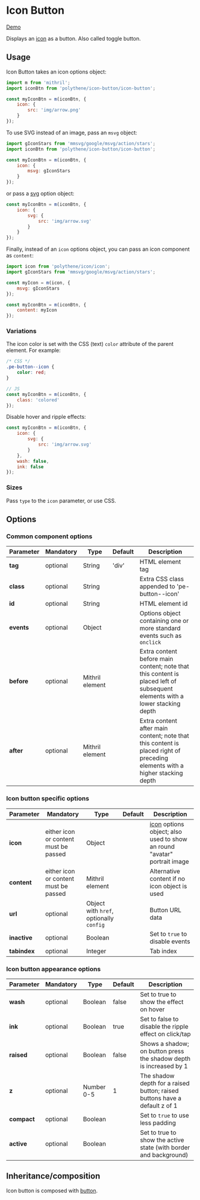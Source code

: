 # Icon Button

<a class="btn-demo" href="http://arthurclemens.github.io/Polythene-examples/index.html#/icon-button">Demo</a>

Displays an [icon](#icon) as a button. Also called toggle button.


## Usage

Icon Button takes an icon options object:

~~~javascript
import m from 'mithril';
import iconBtn from 'polythene/icon-button/icon-button';

const myIconBtn = m(iconBtn, {
	icon: {
		src: 'img/arrow.png'
	}
});
~~~

To use SVG instead of an image, pass an `msvg` object:

~~~javascript
import gIconStars from 'mmsvg/google/msvg/action/stars';
import iconBtn from 'polythene/icon-button/icon-button';

const myIconBtn = m(iconBtn, {
	icon: {
		msvg: gIconStars
	}
});
~~~

or pass a [svg](#svg) option object:

~~~javascript
const myIconBtn = m(iconBtn, {
	icon: {
		svg: {
		    src: 'img/arrow.svg'
		}
	}
});
~~~

Finally, instead of an `icon` options object, you can pass an icon component as `content`:

~~~javascript
import icon from 'polythene/icon/icon';
import gIconStars from 'mmsvg/google/msvg/action/stars';

const myIcon = m(icon, {
    msvg: gIconStars
});

const myIconBtn = m(iconBtn, {
	content: myIcon
});
~~~

### Variations

The icon color is set with the CSS (text) `color` attribute of the parent element. For example:

~~~css
/* CSS */
.pe-button--icon {
	color: red;
}
~~~

~~~javascript
// JS
const myIconBtn = m(iconBtn, {
	class: 'colored'
});
~~~

Disable hover and ripple effects:

~~~javascript
const myIconBtn = m(iconBtn, {
	icon: {
		svg: {
		    src: 'img/arrow.svg'
		}
	},
	wash: false,
	ink: false
});
~~~

### Sizes

Pass `type` to the `icon` parameter, or use CSS.


## Options

### Common component options

| **Parameter** |  **Mandatory** | **Type** | **Default** | **Description** |
| ------------- | -------------- | -------- | ----------- | --------------- |
| **tag** | optional | String | 'div' | HTML element tag |
| **class** | optional | String |  | Extra CSS class appended to 'pe-button--icon' |
| **id** | optional | String | | HTML element id |
| **events** | optional | Object | | Options object containing one or more standard events such as `onclick` |
| **before** | optional | Mithril element | | Extra content before main content; note that this content is placed left of subsequent elements with a lower stacking depth |
| **after** | optional | Mithril element | | Extra content after main content; note that this content is placed right of preceding elements with a higher stacking depth |

### Icon button specific options

| **Parameter** |  **Mandatory** | **Type** | **Default** | **Description** |
| ------------- | -------------- | -------- | ----------- | --------------- |
| **icon** | either icon or content must be passed | Object |  | [icon](#icon) options object; also used to show an round "avatar" portrait image |
| **content** | either icon or content must be passed | Mithril element | | Alternative content if no icon object is used |
| **url** | optional | Object with `href`, optionally `config` | | Button URL data |
| **inactive** | optional | Boolean | | Set to `true` to disable events |
| **tabindex** | optional | Integer | | Tab index |

### Icon button appearance options

| **Parameter** |  **Mandatory** | **Type** | **Default** | **Description** |
| ------------- | -------------- | -------- | ----------- | --------------- |
| **wash** | optional | Boolean | false | Set to true to show the effect on hover |
| **ink** | optional | Boolean | true | Set to false to disable the ripple effect on click/tap |
| **raised** | optional | Boolean | false | Shows a shadow; on button press the shadow depth is increased by 1 |
| **z** | optional | Number 0-5 | 1 | The shadow depth for a raised button; raised buttons have a default z of 1 |
| **compact** | optional | Boolean | | Set to `true` to use less padding |
| **active** | optional | Boolean | | Set to true to show the active state (with border and background) |


## Inheritance/composition

Icon button is composed with [button](#button).
